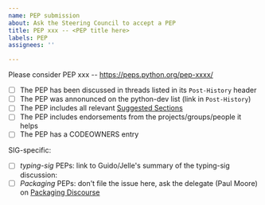 ```yaml
---
name: PEP submission
about: Ask the Steering Council to accept a PEP
title: PEP xxx -- <PEP title here>
labels: PEP
assignees: ''

---
```


<!--
 Submitting to the SC is one of the last steps PEP 1: https://peps.python.org/pep-0001/
 Congratulations for making it this far!
 Please fill in the blanks below, and double-check you haven't forgotten something. (Feel free to edit the checklist -- each PEP is different!)
-->

<!-- Fill in the blanks: -->
Please consider PEP xxx -- <PEP title here>
https://peps.python.org/pep-xxxx/

* [ ] The PEP has been discussed in threads listed in its `Post-History` header
  <!-- You can add extra discussion links here, e.g. to individual comments. -->
* [ ] The PEP was annonunced on the python-dev list (link in `Post-History`)
  <!-- Generally you should wait about a week for people to react there before filing this issue. -->
* [ ] The PEP includes all relevant [Suggested Sections](https://peps.python.org/pep-0012/#suggested-sections)
* [ ] The PEP includes endorsements from the projects/groups/people it helps
  <!-- e.g. if you say “this feature would help NumPy”, back it up with a statement from NumPy developers -->
* [ ] The PEP has a CODEOWNERS entry
  <!-- https://github.com/python/peps/blob/main/.github/CODEOWNERS -->

SIG-specific:
* [ ] *typing-sig* PEPs: link to Guido/Jelle's summary of the typing-sig discussion: 
* [ ] *Packaging* PEPs: don't file the issue here, ask the delegate (Paul Moore) on [Packaging Discourse](https://discuss.python.org/c/packaging/14)

<!-- Thank you for your proposal to improve Python! -->

